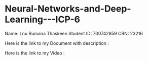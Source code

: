 # Neural-Networks-and-Deep-Learning---ICP-6

Name: Lnu Rumana Thaskeen Student ID: 700742859 CRN: 23216

Here is the link to my Document with description : 

Here is the link to my Video : 
